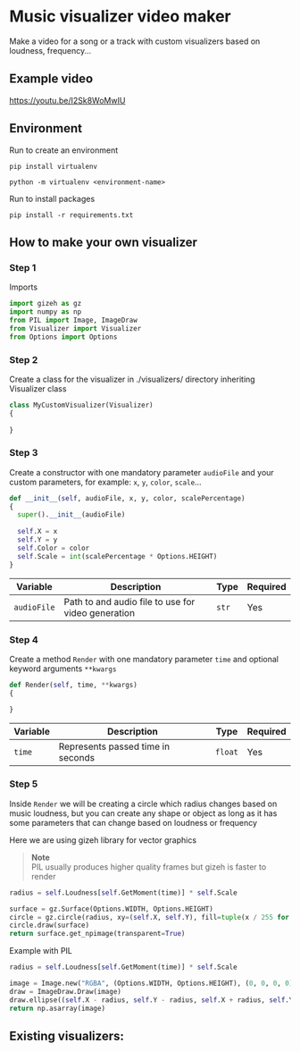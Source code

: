 # Music visualizer video maker
Make a video for a song or a track with custom visualizers based on loudness, frequency...

## Example video
https://youtu.be/I2Sk8WoMwIU

## Environment

Run to create an environment
```
pip install virtualenv
```
```
python -m virtualenv <environment-name>
```

Run to install packages
```
pip install -r requirements.txt
```

## How to make your own visualizer

### Step 1
Imports
```py
import gizeh as gz
import numpy as np
from PIL import Image, ImageDraw
from Visualizer import Visualizer
from Options import Options
```

### Step 2
Create a class for the visualizer in ./visualizers/ directory inheriting Visualizer class
```py
class MyCustomVisualizer(Visualizer)
{
  
}
```

### Step 3
Create a constructor with one mandatory parameter ```audioFile``` and your custom parameters, for example: ```x```, ```y```, ```color```, ```scale```...
```py
def __init__(self, audioFile, x, y, color, scalePercentage)
{
  super().__init__(audioFile)
  
  self.X = x
  self.Y = y
  self.Color = color
  self.Scale = int(scalePercentage * Options.HEIGHT)
}
```
Variable       | Description                                        | Type      | Required |
---------------|----------------------------------------------------|-----------|----------|
```audioFile```| Path to and audio file to use for video generation | ```str``` | Yes      |

### Step 4
Create a method ```Render``` with one mandatory parameter ```time``` and optional keyword arguments ```**kwargs``` </br>

```py
def Render(self, time, **kwargs)
{

}
```
Variable  | Description                       | Type        | Required |
----------|-----------------------------------|-------------|----------|
```time```| Represents passed time in seconds | ```float``` | Yes      |

### Step 5
Inside ```Render``` we will be creating a circle which radius changes based on music loudness, but you can create any shape or object as long as it has some parameters that can change based on loudness or frequency

Here we are using gizeh library for vector graphics </br>
> **Note** </br>
> PIL usually produces higher quality frames but gizeh is faster to render

```py
radius = self.Loudness[self.GetMoment(time)] * self.Scale

surface = gz.Surface(Options.WIDTH, Options.HEIGHT)
circle = gz.circle(radius, xy=(self.X, self.Y), fill=tuple(x / 255 for x in self.Color))
circle.draw(surface)
return surface.get_npimage(transparent=True)
```

Example with PIL
```py
radius = self.Loudness[self.GetMoment(time)] * self.Scale

image = Image.new("RGBA", (Options.WIDTH, Options.HEIGHT), (0, 0, 0, 0))
draw = ImageDraw.Draw(image)
draw.ellipse((self.X - radius, self.Y - radius, self.X + radius, self.Y + radius), fill=self.Color)
return np.asarray(image)
```

## Existing visualizers:
